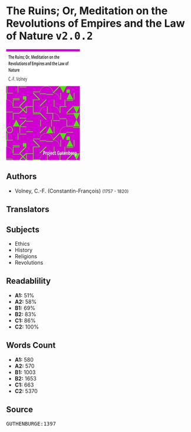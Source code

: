 # The Ruins; Or, Meditation on the Revolutions of Empires and the Law of Nature <kbd>v2.0.2</kbd>

![](./cover.medium.jpg "")

## Authors


 - Volney, C.-F. (Constantin-François) <small>(1757 - 1820)</small>

## Translators



## Subjects


 - Ethics
 - History
 - Religions
 - Revolutions

## Readablility


 - **A1:** 51%
 - **A2:** 58%
 - **B1:** 69%
 - **B2:** 83%
 - **C1:** 86%
 - **C2:** 100%

## Words Count


 - **A1:** 580
 - **A2:** 570
 - **B1:** 1003
 - **B2:** 1653
 - **C1:** 663
 - **C2:** 5370

## Source


<kbd>GUTHENBURGE:1397</kbd>
